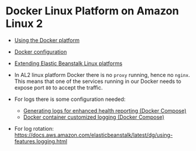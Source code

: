 # Docker Linux Platform on Amazon Linux 2

- [Using the Docker platform](https://docs.aws.amazon.com/elasticbeanstalk/latest/dg/docker.html)
- [Docker configuration](https://docs.aws.amazon.com/elasticbeanstalk/latest/dg/single-container-docker-configuration.html)
- [Extending Elastic Beanstalk Linux platforms](https://docs.aws.amazon.com/elasticbeanstalk/latest/dg/platforms-linux-extend.html)

- In AL2 linux platform Docker there is no `proxy` running, hence no `nginx`. This means that one of the services running in our Docker needs to expose port `80` to accept the traffic.

- For logs there is some configuration needed:
  + [Generating logs for enhanced health reporting (Docker Compose)](https://docs.aws.amazon.com/elasticbeanstalk/latest/dg/create_deploy_docker.container.console.html#docker-env-cfg.healthd-logging)
  + [Docker container customized logging (Docker Compose)](https://docs.aws.amazon.com/elasticbeanstalk/latest/dg/create_deploy_docker.container.console.html#docker-env-cfg.dc-customized-logging)

- For log rotation: https://docs.aws.amazon.com/elasticbeanstalk/latest/dg/using-features.logging.html
